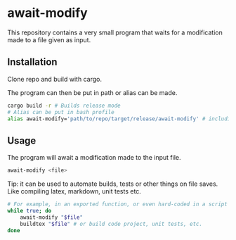 # await-modify

This repository contains a very small program that waits for a modification made to a file given as input.

## Installation

Clone repo and build with cargo.

The program can then be put in path or alias can be made.

```sh
cargo build -r # Builds release mode
# Alias can be put in bash profile
alias await-modify='path/to/repo/target/release/await-modify' # including .exe if windows
```

## Usage

The program will await a modification made to the input file.

```sh
await-modify <file>
```

Tip: it can be used to automate builds, tests or other things on file saves. Like compiling latex, markdown, unit tests etc.

```sh
# For example, in an exported function, or even hard-coded in a script file.
while true; do
    await-modify "$file"
    buildtex "$file" # or build code project, unit tests, etc.
done
```

